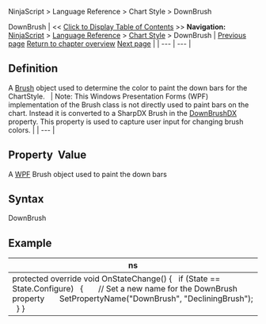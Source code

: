 ﻿
NinjaScript \> Language Reference \> Chart Style \> DownBrush

DownBrush
| \<\< [Click to Display Table of Contents](downbrush.md) \>\> **Navigation:**     [NinjaScript](ninjascript-1.md) \> [Language Reference](language_reference_wip-1.md) \> [Chart Style](chart_style-1.md) \> DownBrush | [Previous page](chartstyletype-1.md) [Return to chapter overview](chart_style-1.md) [Next page](downbrushdx-1.md) |
| --- | --- |
## Definition
A [Brush](https://msdn.microsoft.com/en-us/library/system.windows.media.brush(v=vs.110).aspx) object used to determine the color to paint the down bars for the ChartStyle.
 
| Note: This Windows Presentation Forms (WPF) implementation of the Brush class is not directly used to paint bars on the chart. Instead it is converted to a SharpDX Brush in the [DownBrushDX](downbrushdx-1.md) property. This property is used to capture user input for changing brush colors. |
| --- |

## Property  Value
A [WPF](https://msdn.microsoft.com/en-us/library/ms754130(v=vs.110).aspx) Brush object used to paint the down bars
 
## Syntax
DownBrush
 
## Example
| ns |
| --- |
| protected override void OnStateChange() {    if (State \=\= State.Configure)    {        // Set a new name for the DownBrush property        SetPropertyName("DownBrush", "DecliningBrush");    } } |
